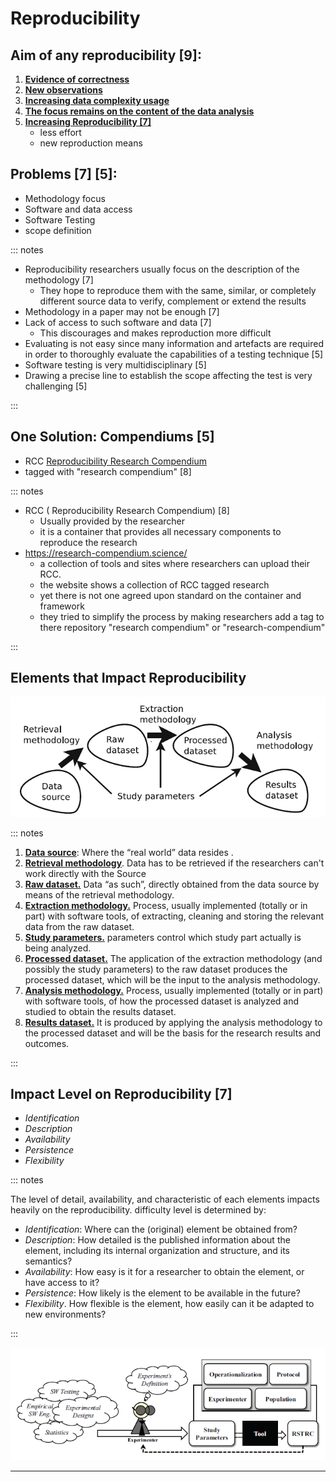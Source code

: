 # Reproducibility

## Aim of any reproducibility [9]:

1.  **<u>Evidence of correctness</u>**
2.  **<u>New observations</u>**
3.  **<u>Increasing data complexity usage</u>**
4.  **<u>The focus remains on the content of the data analysis</u>** 
5.  **<u>Increasing Reproducibility [7]</u>**
    - less effort
    - new reproduction means

## Problems [7] [5]:

- Methodology focus
- Software and data access
- Software Testing
- scope definition

::: notes

- Reproducibility researchers usually focus on the description of the methodology [7]
	- They hope to reproduce them with the same, similar, or completely different source data to verify, complement or extend the results
- Methodology in a paper may not be enough [7]
- Lack of access to such software and data [7]
  - This discourages and makes reproduction more difficult
- Evaluating is not easy since many information and artefacts are required in order to thoroughly evaluate the capabilities of a testing technique [5]
- Software testing is very multidisciplinary [5]
- Drawing a precise line to establish the scope affecting the test is very challenging [5]

:::

## One Solution: Compendiums [5]

- RCC  [Reproducibility Research Compendium](https://research-compendium.science/)
- tagged with "research compendium"  [8]

::: notes

- RCC ( Reproducibility Research Compendium) [8]
	- Usually provided by the researcher
	- it is a container that provides all necessary components to reproduce the research
- https://research-compendium.science/ 
	- a collection of tools and sites where researchers can upload their RCC. 
	- the website shows a collection of RCC tagged research
	- yet there is not one agreed upon standard on the container and framework 
	- they tried to simplify the process by making researchers add a tag to there repository "research compendium" or "research-compendium"
	

:::

## Elements that Impact Reproducibility

![Fig. 3 Elements with an impact on reproducibility, organized according to their relationships during the research process (7)](./reproducibilityElements.bmp)

::: notes

1. **<u>Data source</u>**: Where the “real world” data resides .
2. **<u>Retrieval methodology</u>**. Data has to be retrieved if the researchers can't work directly with the Source
3. **<u>Raw dataset.</u>** Data “as such”, directly obtained from the data source by means of the retrieval methodology. 
4. **<u>Extraction methodology.</u>** Process, usually implemented (totally or in part) with software tools, of extracting, cleaning and storing the relevant data from the raw dataset.
5. **<u>Study parameters.</u>**  parameters control which study part actually is being analyzed. 
6. **<u>Processed dataset.</u>** The application of the extraction methodology (and possibly the study parameters) to the raw dataset produces the processed dataset, which will be the input to the analysis methodology. 
7. **<u>Analysis methodology.</u>** Process, usually implemented (totally or in part) with software tools, of how the processed dataset is analyzed and studied to obtain the results dataset.
8. **<u>Results dataset.</u>** It is produced by applying the analysis methodology to the processed dataset and will be the basis for the research results and outcomes. 

:::

## Impact Level on Reproducibility [7]

- *Identification*
- *Description*
- *Availability*
- *Persistence*
- *Flexibility*

::: notes

The level of detail, availability, and characteristic  of each elements impacts heavily on the reproducibility.
difficulty level is determined by:

- *Identification*: Where can the (original) element be obtained from?
- *Description*: How detailed is the published information about the element, including its internal organization and structure, and its semantics?
- *Availability*: How easy is it for a researcher to obtain the element, or have access to it?
- *Persistence*: How likely is the element to be available in the future?
- *Flexibility*. How flexible is the element, how easily can it be adapted to new environments?

:::

![Fig. 4. Proposed reproducible research initiative for evaluation (7)](./RSTRCfig1.png)

---